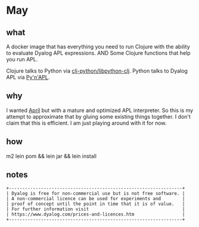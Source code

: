 # May

## what

A docker image that has everything you need to run Clojure with the ability to evaluate Dyalog APL expressions.
AND
Some Clojure functions that help you run APL.

Clojure talks to Python via [clj-python/libpython-clj]().
Python talks to Dyalog APL via [Py'n'APL]().

## why

I wanted [April]() but with a mature and optimized APL interpreter.
So this is my attempt to approximate that by gluing some existing things together.
I don't claim that this is efficient.
I am just playing around with it for now.

## how

m2
lein pom && lein jar && lein install

## notes

```
+-----------------------------------------------------------------+
| Dyalog is free for non-commercial use but is not free software. |
| A non-commercial licence can be used for experiments and        |
| proof of concept until the point in time that it is of value.   |
| For further information visit                                   |
| https://www.dyalog.com/prices-and-licences.htm                  |
+-----------------------------------------------------------------+
```
